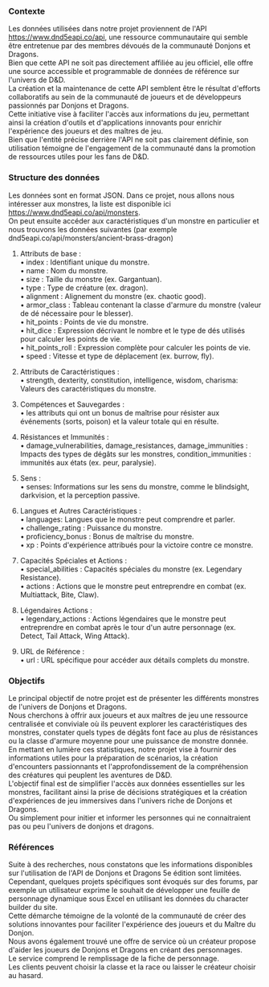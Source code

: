 ### Contexte

Les données utilisées dans notre projet proviennent de l'API https://www.dnd5eapi.co/api, une ressource communautaire qui semble être entretenue par des membres dévoués de la communauté Donjons et Dragons.  
Bien que cette API ne soit pas directement affiliée au jeu officiel, elle offre une source accessible et programmable de données de référence sur l'univers de D&D.  
La création et la maintenance de cette API semblent être le résultat d'efforts collaboratifs au sein de la communauté de joueurs et de développeurs passionnés par Donjons et Dragons.  
Cette initiative vise à faciliter l'accès aux informations du jeu, permettant ainsi la création d'outils et d'applications innovants pour enrichir l'expérience des joueurs et des maîtres de jeu.  
Bien que l'entité précise derrière l'API ne soit pas clairement définie, son utilisation témoigne de l'engagement de la communauté dans la promotion de ressources utiles pour les fans de D&D.




### Structure des données

Les données sont en format JSON.
Dans ce projet, nous allons nous intéresser aux monstres, la liste est disponible ici https://www.dnd5eapi.co/api/monsters.  
On peut ensuite accéder aux caractéristiques d'un monstre en particulier et nous trouvons les données suivantes (par exemple dnd5eapi.co/api/monsters/ancient-brass-dragon)

1. Attributs de base :  
	• index : Identifiant unique du monstre.  
	• name : Nom du monstre.  
	• size : Taille du monstre (ex. Gargantuan).  
	• type : Type de créature (ex. dragon).  
	• alignment : Alignement du monstre (ex. chaotic good).  
	• armor_class : Tableau contenant la classe d'armure du monstre (valeur de dé nécessaire pour le blesser).  
	• hit_points : Points de vie du monstre.  
	• hit_dice : Expression décrivant le nombre et le type de dés utilisés pour calculer les points de vie.  
	• hit_points_roll : Expression complète pour calculer les points de vie.  
	• speed : Vitesse et type de déplacement (ex. burrow, fly).  

2. Attributs de Caractéristiques :  
	• strength, dexterity, constitution, intelligence, wisdom, charisma: Valeurs des caractéristiques du monstre.  

3. Compétences et Sauvegardes :  
	• les attributs qui ont un bonus de maîtrise pour résister aux événements (sorts, poison) et la valeur totale qui en résulte.  

4. Résistances et Immunités :  
	• damage_vulnerabilities, damage_resistances, damage_immunities : Impacts des types de dégâts sur les monstres, condition_immunities : immunités aux états (ex. peur, paralysie).  

5. Sens :  
	• senses: Informations sur les sens du monstre, comme le blindsight, darkvision, et la perception passive.  

6. Langues et Autres Caractéristiques :  
	• languages: Langues que le monstre peut comprendre et parler.  
	• challenge_rating : Puissance du monstre.  
	• proficiency_bonus : Bonus de maîtrise du monstre.  
	• xp : Points d'expérience attribués pour la victoire contre ce monstre.  

7. Capacités Spéciales et Actions :  
	• special_abilities : Capacités spéciales du monstre (ex. Legendary Resistance).  
	• actions : Actions que le monstre peut entreprendre en combat (ex. Multiattack, Bite, Claw).  

8. Légendaires Actions :  
	• legendary_actions : Actions légendaires que le monstre peut entreprendre en combat après le tour d'un autre personnage (ex. Detect, Tail Attack, Wing Attack).  

9. URL de Référence :  
	• url : URL spécifique pour accéder aux détails complets du monstre.  




### Objectifs

Le principal objectif de notre projet est de présenter  les différents monstres de l'univers de Donjons et Dragons.  
Nous cherchons à offrir aux joueurs et aux maîtres de jeu une ressource centralisée et conviviale où ils peuvent explorer les caractéristiques des monstres, constater quels types de dégâts font face au plus de résistances ou la classe d'armure moyenne pour une puissance de monstre donnée.  
En mettant en lumière ces statistiques, notre projet vise à fournir des informations utiles pour la préparation de scénarios, la création d'encounters passionnants et l'approfondissement de la compréhension des créatures qui peuplent les aventures de D&D.  
L'objectif final est de simplifier l'accès aux données essentielles sur les monstres, facilitant ainsi la prise de décisions stratégiques et la création d'expériences de jeu immersives dans l'univers riche de Donjons et Dragons.  
Ou simplement pour initier et informer les personnes qui ne connaitraient pas ou peu l'univers de donjons et dragons.




### Références

Suite à des recherches, nous constatons que les informations disponibles sur l'utilisation de l'API de Donjons et Dragons 5e édition sont limitées.  
Cependant, quelques projets spécifiques sont évoqués sur des forums, par exemple un utilisateur exprime le souhait de développer une feuille de personnage dynamique sous Excel en utilisant les données du character builder du site.  
Cette démarche témoigne de la volonté de la communauté de créer des solutions innovantes pour faciliter l'expérience des joueurs et du Maître du Donjon.  
Nous avons également trouvé une offre de service où un créateur propose d'aider les joueurs de Donjons et Dragons en créant des personnages.  
Le service comprend le remplissage de la fiche de personnage.  
Les clients peuvent choisir la classe et la race ou laisser le créateur choisir au hasard.